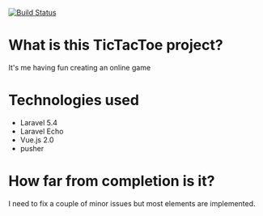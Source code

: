 [![Build Status](https://travis-ci.org/JoolsMcFly/tictactoe.svg?branch=master)](https://travis-ci.org/JoolsMcFly/tictactoe)

# What is this TicTacToe project?
It's me having fun creating an online game

# Technologies used
- Laravel 5.4
- Laravel Echo
- Vue.js 2.0
- pusher

# How far from completion is it?
I need to fix a couple of minor issues but most elements are implemented.